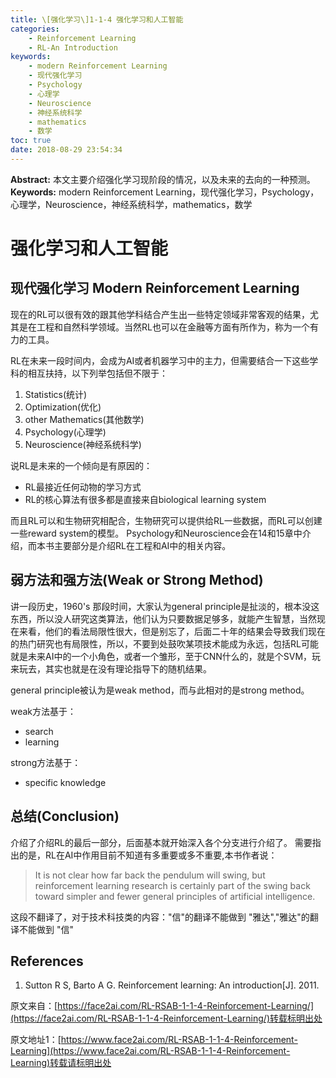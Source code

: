 ```yaml
---
title: \[强化学习\]1-1-4 强化学习和人工智能
categories:
    - Reinforcement Learning
    - RL-An Introduction
keywords:
    - modern Reinforcement Learning
    - 现代强化学习
    - Psychology
    - 心理学
    - Neuroscience
    - 神经系统科学
    - mathematics
    - 数学
toc: true
date: 2018-08-29 23:54:34
---
```


**Abstract:** 本文主要介绍强化学习现阶段的情况，以及未来的去向的一种预测。
**Keywords:** modern Reinforcement Learning，现代强化学习，Psychology，心理学，Neuroscience，神经系统科学，mathematics，数学

<!--more-->
# 强化学习和人工智能
## 现代强化学习 Modern Reinforcement Learning

现在的RL可以很有效的跟其他学科结合产生出一些特定领域非常客观的结果，尤其是在工程和自然科学领域。当然RL也可以在金融等方面有所作为，称为一个有力的工具。

RL在未来一段时间内，会成为AI或者机器学习中的主力，但需要结合一下这些学科的相互扶持，以下列举包括但不限于：
1. Statistics(统计)
2. Optimization(优化)
3. other Mathematics(其他数学)
4. Psychology(心理学)
5. Neuroscience(神经系统科学)

说RL是未来的一个倾向是有原因的：
- RL最接近任何动物的学习方式
- RL的核心算法有很多都是直接来自biological learning system

而且RL可以和生物研究相配合，生物研究可以提供给RL一些数据，而RL可以创建一些reward system的模型。
Psychology和Neuroscience会在14和15章中介绍，而本书主要部分是介绍RL在工程和AI中的相关内容。


## 弱方法和强方法(Weak or Strong Method)

讲一段历史，1960's 那段时间，大家认为general principle是扯淡的，根本没这东西，所以没人研究这类算法，他们认为只要数据足够多，就能产生智慧，当然现在来看，他们的看法局限性很大，但是别忘了，后面二十年的结果会导致我们现在的热门研究也有局限性，所以，不要到处鼓吹某项技术能成为永远，包括RL可能就是未来AI中的一个小角色，或者一个雏形，至于CNN什么的，就是个SVM，玩来玩去，其实也就是在没有理论指导下的随机结果。

general principle被认为是weak method，而与此相对的是strong method。

weak方法基于：
- search
- learning


strong方法基于：
- specific knowledge



## 总结(Conclusion)
介绍了介绍RL的最后一部分，后面基本就开始深入各个分支进行介绍了。
需要指出的是，RL在AI中作用目前不知道有多重要或多不重要,本书作者说：

> It is not clear how far back the pendulum will swing, but reinforcement learning research is certainly part of the swing back toward simpler and fewer general principles of artificial intelligence.

这段不翻译了，对于技术科技类的内容："信"的翻译不能做到 "雅达","雅达"的翻译不能做到 "信"



## References
1. Sutton R S, Barto A G. Reinforcement learning: An introduction[J]. 2011.



原文来自：[https://face2ai.com/RL-RSAB-1-1-4-Reinforcement-Learning/](https://face2ai.com/RL-RSAB-1-1-4-Reinforcement-Learning/)转载标明出处





原文地址1：[https://www.face2ai.com/RL-RSAB-1-1-4-Reinforcement-Learning](https://www.face2ai.com/RL-RSAB-1-1-4-Reinforcement-Learning)转载请标明出处
